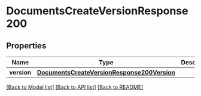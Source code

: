 # DocumentsCreateVersionResponse200

## Properties
Name | Type | Description | Notes
------------ | ------------- | ------------- | -------------
**version** | [**DocumentsCreateVersionResponse200Version**](DocumentsCreateVersionResponse200Version.md) |  | [optional] 

[[Back to Model list]](../README.md#documentation-for-models) [[Back to API list]](../README.md#documentation-for-api-endpoints) [[Back to README]](../README.md)


